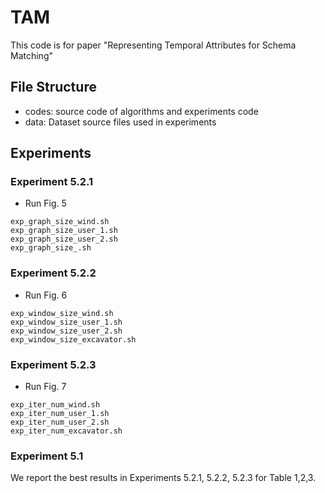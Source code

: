 # TAM
This code is for paper "Representing Temporal Attributes for Schema Matching"
## File Structure
* codes: source code of algorithms and experiments code
* data: Dataset source files used in experiments

## Experiments
### Experiment 5.2.1
* Run Fig. 5
```
exp_graph_size_wind.sh
exp_graph_size_user_1.sh
exp_graph_size_user_2.sh
exp_graph_size_.sh
```

### Experiment 5.2.2

* Run Fig. 6
```
exp_window_size_wind.sh
exp_window_size_user_1.sh
exp_window_size_user_2.sh
exp_window_size_excavator.sh
```

### Experiment 5.2.3
* Run Fig. 7
```
exp_iter_num_wind.sh
exp_iter_num_user_1.sh
exp_iter_num_user_2.sh
exp_iter_num_excavator.sh
```

### Experiment 5.1

We report the best results in Experiments 5.2.1, 5.2.2, 5.2.3 for Table 1,2,3.
